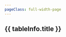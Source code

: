 ```yaml
---
pageClass: full-width-page
---
```

<!-- 这是一个“多表格并列展示”的页面模板 -->
<script setup>
import dataProduct from '@/data/json/塔.json';
import { dataMap } from '../../.vitepress/theme/data-index.js';


// 定义所有表格的信息，用于循环创建内容和导航
const tables = [
  // {
  //   id: 'tower-table',         // 用作锚点的唯一ID
  //   title: '塔',    // 表格的标题
  //   data: dataProduct,           // 绑定的数据
  // },
  {
    id: 'modules-horde-upgradePrestige-table',
    title: '声望升级',
    data: dataMap['modules/horde/upgradePrestige']
  },
  {
    id: 'modules-horde-upgradePremium-table',
    title: '高级升级',
    data: dataMap['modules/horde/upgradePremium']
  },
  {
    id: 'modules-horde-upgrade2-table',
    title: '升级2',
    data: dataMap['modules/horde/upgrade2']
  },
  {
    id: 'modules-horde-trinket-table',
    title: '饰品',
    data: dataMap['modules/horde/trinket']
  },
  {
    id: 'modules-horde-tower-table',
    title: '塔',
    data: dataMap['modules/horde/tower']
  },
  {
    id: 'modules-horde-relic-table',
    title: '圣遗物',
    data: dataMap['modules/horde/relic']
  },
  {
    id: 'modules-horde-heirloom-table',
    title: '传家宝',
    data: dataMap['modules/horde/heirloom']
  },
  {
    id: 'modules-horde-card-table',
    title: '卡牌',
    data: dataMap['modules/horde/card']
  },
  {
    id: 'modules-horde-battlePass-table',
    title: '战斗通行证',
    data: dataMap['modules/horde/battlePass']
  },
  {
    id: 'modules-horde-achievement-table',
    title: '成就',
    data: dataMap['modules/horde/achievement']
  },

];

// 计算函数
/**
 * 定义“锭”成本的计算逻辑
 * @param {number} level - 用户输入的等级
 * @returns {number} - 计算出的所需锭数
 */
function calculateIngotCost(level) {
  if (level <= 0) return 0;
  const cost = Math.ceil(Math.pow(level, 1.5) * 10 + 50);
  return cost;
}

</script>

<div class="page-container">
  <div class="content-main">
      <div v-for="tableInfo in tables" :key="tableInfo.id">
      <h2 :id="tableInfo.id" class="section-title">{{ tableInfo.title }}</h2>
      <DynamicTable :data="tableInfo.data">
        <template #notes>
          <div v-if="tableInfo.id === 'tower-table'" class="notes-section">
            <ul>
              <li></li>
              <li></li>
            </ul>
          </div>
        </template>
      </DynamicTable>
    </div>
  </div>
</div>
